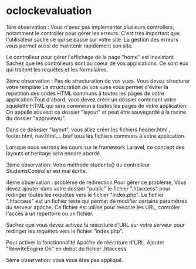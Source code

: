 # oclockevaluation

1ère observation :  Vous n'avez pas implementer plusieurs controllers, notamment le controller pour gérer les erreurs. C'est très important que l'utilisateur sache ce qui se passe sur votre site.
La gestion des erreurs vous permet aussi de maintenir rapidement son site.

Le controlleur pour gérer l'affichage de la page "home" est inexistant. Sachez que les controlleurs sont au coeur de vos applications. Ce sont eux qui traitent les requêtes et les formulaires.

2ème observation : Pas de structuration de vos vues.
Vous devez structurer votre template La structuration de vos vues vous permet d'éviter la repetition des codes HTML communs à toutes les pages de votre application Tout d'abord, vous devez créer un dossier contenant votre squelette HTML qui sera commeun à toutes les pages de votre application. On appelle souvent ce dossier "layout" et peut être sauvegardé à la racine du dossier "app/views/".

Dans ce dosssier "layout", vous allez créer les fichiers header.html , footer.html, nav.html,... bref tous les fichiers communs à votre application.

Lorsque nous verrons les cours sur le framework Laravel, ce concept des layouts et heritage sera encore abordé.

3ème observation: Votre méthode students() du controlleur StudentsController est mal écrite.

4ème observation : problème de redirection 
Pour gérer ce problème, Vous devez ajouter dans votre dossier "public" le fichier ".htaccess" pour rediriger toutes les requêtes vers le fichier "index.php". Le fichier ".htaccess" est un fichier texte qui permet de modifier certains paramètres du serveur apache. Ce fichier est utilisé pour réécrire les URL, contrôler l'accès à un repertoire ou un fichier.

Sachez que vous devez activez la réécriture d'URL sur votre serveur pour rediriger les requêtes vers le fichier "index.php".

Pour activer la fonctionnalité Apache de réécriture d'URL. Ajouter "RewriteEngine On" en debut du fichier .htaccess

5ème observation: vous vous êtes pas appliqué. 
